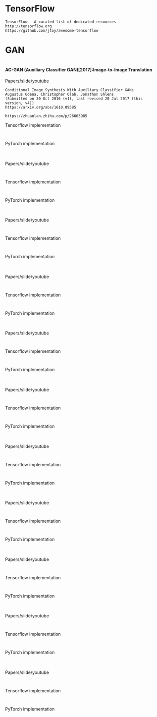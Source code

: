 # TensorFlow
```
TensorFlow - A curated list of dedicated resources http://tensorflow.org
https://github.com/jtoy/awesome-tensorflow
```


# GAN
```

```

#### AC-GAN (Auxiliary Classifier GAN)[2017]:Image-to-Image Translation


Papers/slide/youtube
```
Conditional Image Synthesis With Auxiliary Classifier GANs
Augustus Odena, Christopher Olah, Jonathon Shlens
(Submitted on 30 Oct 2016 (v1), last revised 20 Jul 2017 (this version, v4))
https://arxiv.org/abs/1610.09585

https://zhuanlan.zhihu.com/p/26663985
```

Tensorflow implementation
```


```


PyTorch implementation
```


```


#### 

Papers/slide/youtube
```


```

Tensorflow implementation
```


```


PyTorch implementation
```


```

#### 

Papers/slide/youtube
```


```

Tensorflow implementation
```


```


PyTorch implementation
```


```

#### 

Papers/slide/youtube
```


```

Tensorflow implementation
```


```


PyTorch implementation
```


```

#### 

Papers/slide/youtube
```


```

Tensorflow implementation
```


```


PyTorch implementation
```


```

#### 

Papers/slide/youtube
```


```

Tensorflow implementation
```


```


PyTorch implementation
```


```

#### 

Papers/slide/youtube
```


```

Tensorflow implementation
```


```


PyTorch implementation
```


```

#### 

Papers/slide/youtube
```


```

Tensorflow implementation
```


```


PyTorch implementation
```


```

#### 

Papers/slide/youtube
```


```

Tensorflow implementation
```


```


PyTorch implementation
```


```

#### 

Papers/slide/youtube
```


```

Tensorflow implementation
```


```


PyTorch implementation
```


```

#### 

Papers/slide/youtube
```


```

Tensorflow implementation
```


```


PyTorch implementation
```


```
